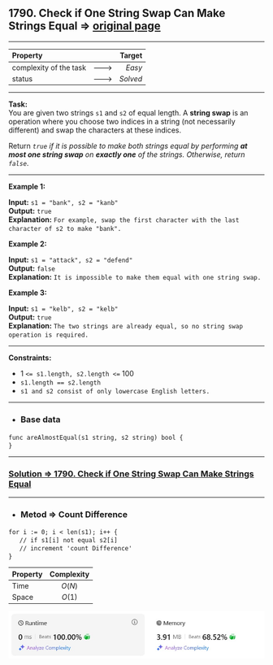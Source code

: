 ## 1790. Check if One String Swap Can Make Strings Equal => [original page](https://leetcode.com/problems/check-if-one-string-swap-can-make-strings-equal/description/ "https://leetcode.com/problems/check-if-one-string-swap-can-make-strings-equal/description/")

---
| Property                |      |   Target |              
|:------------------------|:----:|---------:|
| complexity of the task  | ---> |   _Easy_ |
| status                  | ---> | _Solved_ |

---
**Task:**  
You are given two strings `s1` and `s2` of equal length. A **string swap** is an operation where you choose two indices in a string (not necessarily different) and swap the characters at these indices.

Return _`true` if it is possible to make both strings equal by performing **at most one string swap** on **exactly one** of the strings. Otherwise, return `false`_.

---
**Example 1:**

**Input:** `s1 = "bank", s2 = "kanb"`  
**Output:** `true`  
**Explanation:** `For example, swap the first character with the last character of s2 to make "bank".`  

**Example 2:**

**Input:** `s1 = "attack", s2 = "defend"`  
**Output:** `false`  
**Explanation:** `It is impossible to make them equal with one string swap.`  

**Example 3:**

**Input:** `s1 = "kelb", s2 = "kelb"`  
**Output:** `true`  
**Explanation:** `The two strings are already equal, so no string swap operation is required.`  

---
**Constraints:**

  * $1$ `<= s1.length, s2.length <=` $100$
  * `s1.length == s2.length`
  * `s1 and s2 consist of only lowercase English letters.`
 
---
* ### Base data

```Golang
func areAlmostEqual(s1 string, s2 string) bool {
}
```

---
### [Solution => 1790. Check if One String Swap Can Make Strings Equal](https://github.com/Ekvo/Leetcode-problems/blob/main/Leetcode-Problems-List/1790-Check-if-One-String-Swap-Can-Make-Strings-Equal/leetcodeonesevenninezero.go "https://github.com/Ekvo/Leetcode-problems/blob/main/Leetcode-Problems-List/1790-Check-if-One-String-Swap-Can-Make-Strings-Equal/leetcodeonesevenninezero.go")

---
* ### Metod => Count Difference
```Golang
for i := 0; i < len(s1); i++ {
   // if s1[i] not equal s2[i] 
   // increment 'count Difference'	
}
```
| Property | Complexity |              
|:---------|:----------:|
| Time     |   $O(N)$   |
| Space    |   $O(1)$   |

![submit](https://github.com/Ekvo/Leetcode-problems/blob/main/Leetcode-Problems-Submit-Screenshots/1790_Check_if_One_String_Swap_Can_Make_Strings_Equal.jpg)
